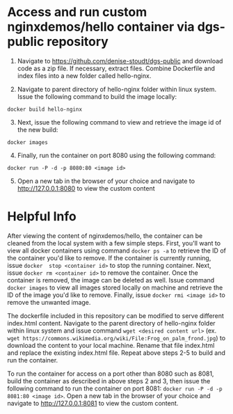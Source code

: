 # Access and run custom nginxdemos/hello container via dgs-public repository

1. Navigate to https://github.com/denise-stoudt/dgs-public and download code as a zip file. If necessary, extract files. Combine Dockerfile and index files into a new folder called hello-nginx.

2. Navigate to parent directory of hello-nginx folder within linux system. Issue the following command to build the image locally:
```
docker build hello-nginx
```
3. Next, issue the following command to view and retrieve the image id of the new build:
```
docker images
```
4. Finally, run the container on port 8080 using the following command:
```
docker run -P -d -p 8080:80 <image id>
```
5. Open a new tab in the browser of your choice and navigate to http://127.0.0.1:8080 to view the custom content

# Helpful Info

After viewing the content of nginxdemos/hello, the container can be cleaned from the local system with a few simple steps. First, you'll want to view all docker 
containers using command ```docker ps -a``` to retrieve the ID of the container you'd like to remove. If the container is currently running, issue ```docker 
stop <container id>``` to stop the running container. Next, issue ```docker rm <container id>``` to remove the container. Once the container is removed, the image can 
be deleted as well. Issue command ```docker images``` to view all images stored locally on machine and retrieve the ID of the image you'd like to remove. Finally, 
issue ```docker rmi <image id>``` to remove the unwanted image.

The dockerfile included in this repository can be modified to serve different index.html content. Navigate to the parent directory of hello-nginx folder within linux 
system and issue command ```wget <desired content url>``` (ex. ```wget https://commons.wikimedia.org/wiki/File:Frog_on_palm_frond.jpg```) to download the content to your 
local machine. Rename that file index.html and replace the existing index.html file. Repeat above steps 2-5 to build and run the container.

To run the container for access on a port other than 8080 such as 8081, build the container as described in above steps 2 and 3, then issue the following command to run 
the container on port 8081: ```docker run -P -d -p 8081:80 <image id>```. Open a new tab in the browser of your choice and navigate to http://127.0.0.1:8081 to view the
custom content.
